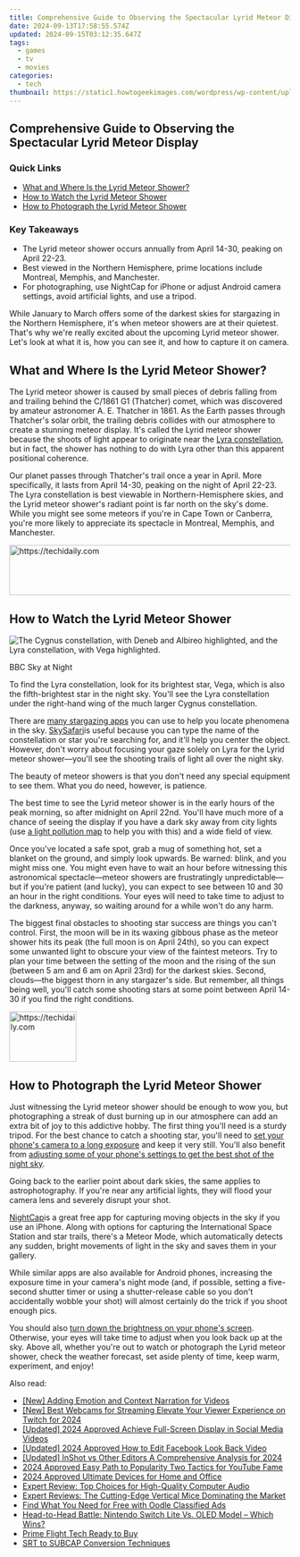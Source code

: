 ```yaml
---
title: Comprehensive Guide to Observing the Spectacular Lyrid Meteor Display
date: 2024-09-13T17:58:55.574Z
updated: 2024-09-15T03:12:35.647Z
tags:
  - games
  - tv
  - movies
categories:
  - tech
thumbnail: https://static1.howtogeekimages.com/wordpress/wp-content/uploads/2024/04/night-with-the-sky-showing-the-lyrid-meteor-shower.jpg
---
```


## Comprehensive Guide to Observing the Spectacular Lyrid Meteor Display

### Quick Links

* [What and Where Is the Lyrid Meteor Shower?](https://extra-information.techidaily.com/unveiling-the-full-potential-sony-action-camera-review/)
* [How to Watch the Lyrid Meteor Shower](https://desktop-recording.techidaily.com/updated-unleashing-creativity-how-to-master-io-screen-capture-for-2024/)
* [How to Photograph the Lyrid Meteor Shower](https://facebook-video-share.techidaily.com/2024-approved-youtube-fixed-shorts-are-now-easily-accessible/)

### Key Takeaways

* The Lyrid meteor shower occurs annually from April 14-30, peaking on April 22-23.
* Best viewed in the Northern Hemisphere, prime locations include Montreal, Memphis, and Manchester.
* For photographing, use NightCap for iPhone or adjust Android camera settings, avoid artificial lights, and use a tripod.

 While January to March offers some of the darkest skies for stargazing in the Northern Hemisphere, it's when meteor showers are at their quietest. That's why we're really excited about the upcoming Lyrid meteor shower. Let's look at what it is, how you can see it, and how to capture it on camera.

##  What and Where Is the Lyrid Meteor Shower?

 The Lyrid meteor shower is caused by small pieces of debris falling from and trailing behind the C/1861 G1 (Thatcher) comet, which was discovered by amateur astronomer A. E. Thatcher in 1861\. As the Earth passes through Thatcher's solar orbit, the trailing debris collides with our atmosphere to create a stunning meteor display. It's called the Lyrid meteor shower because the shoots of light appear to originate near the [Lyra constellation](https://en.wikipedia.org/wiki/Lyra), but in fact, the shower has nothing to do with Lyra other than this apparent positional coherence.

 Our planet passes through Thatcher's trail once a year in April. More specifically, it lasts from April 14-30, peaking on the night of April 22-23\. The Lyra constellation is best viewable in Northern-Hemisphere skies, and the Lyrid meteor shower's radiant point is far north on the sky's dome. While you might see some meteors if you're in Cape Town or Canberra, you're more likely to appreciate its spectacle in Montreal, Memphis, and Manchester.

<!-- affiliate ads begin -->
<a href="https://ephamedtechinc.pxf.io/c/5597632/2120865/26400?prodsku=mercury" target="_top" id="2120865">
  <img src="//a.impactradius-go.com/display-ad/26400-2120865" border="0" alt="https://techidaily.com" width="728" height="90"/>
</a>
<img height="0" width="0" src="https://ephamedtechinc.pxf.io/i/5597632/2120865/26400?prodsku=mercury" style="position:absolute;visibility:hidden;" border="0" />
<!-- affiliate ads end -->

##  How to Watch the Lyrid Meteor Shower

![The Cygnus constellation, with Deneb and Albireo highlighted, and the Lyra constellation, with Vega highlighted.](https://static1.howtogeekimages.com/wordpress/wp-content/uploads/2024/04/cygnus-constellation-2711349.jpg) 

BBC Sky at Night

 To find the Lyra constellation, look for its brightest star, Vega, which is also the fifth-brightest star in the night sky. You'll see the Lyra constellation under the right-hand wing of the much larger Cygnus constellation.

 There are [many stargazing apps](https://hardware-tips.techidaily.com/critical-safety-alert-for-bambu-lab-users-a1-series-recalled-full-reimbursements-offered-and-use-temporarily-halted/) you can use to help you locate phenomena in the sky. [SkySafari](https://skysafariastronomy.com/)is useful because you can type the name of the constellation or star you're searching for, and it'll help you center the object. However, don't worry about focusing your gaze solely on Lyra for the Lyrid meteor shower—you'll see the shooting trails of light all over the night sky.

 The beauty of meteor showers is that you don't need any special equipment to see them. What you do need, however, is patience.

 The best time to see the Lyrid meteor shower is in the early hours of the peak morning, so after midnight on April 22nd. You'll have much more of a chance of seeing the display if you have a dark sky away from city lights (use [a light pollution map](https://www.lightpollutionmap.info/) to help you with this) and a wide field of view.

 Once you've located a safe spot, grab a mug of something hot, set a blanket on the ground, and simply look upwards. Be warned: blink, and you might miss one. You might even have to wait an hour before witnessing this astronomical spectacle—meteor showers are frustratingly unpredictable—but if you're patient (and lucky), you can expect to see between 10 and 30 an hour in the right conditions. Your eyes will need to take time to adjust to the darkness, anyway, so waiting around for a while won't do any harm.

 The biggest final obstacles to shooting star success are things you can't control. First, the moon will be in its waxing gibbous phase as the meteor shower hits its peak (the full moon is on April 24th), so you can expect some unwanted light to obscure your view of the faintest meteors. Try to plan your time between the setting of the moon and the rising of the sun (between 5 am and 6 am on April 23rd) for the darkest skies. Second, clouds—the biggest thorn in any stargazer's side. But remember, all things being well, you'll catch some shooting stars at some point between April 14-30 if you find the right conditions.

<!-- affiliate ads begin -->
<a href="https://aligracehair.sjv.io/c/5597632/2135363/19272" target="_top" id="2135363">
  <img src="//a.impactradius-go.com/display-ad/19272-2135363" border="0" alt="https://techidaily.com" width="120" height="90"/>
</a>
<img height="0" width="0" src="https://aligracehair.sjv.io/i/5597632/2135363/19272" style="position:absolute;visibility:hidden;" border="0" />
<!-- affiliate ads end -->

##  How to Photograph the Lyrid Meteor Shower

 Just witnessing the Lyrid meteor shower should be enough to wow you, but photographing a streak of dust burning up in our atmosphere can add an extra bit of joy to this addictive hobby. The first thing you'll need is a sturdy tripod. For the best chance to catch a shooting star, you'll need to [set your phone's camera to a long exposure](https://fix-guide.techidaily.com/how-to-revive-your-bricked-infinix-smart-8-in-minutes-drfone-by-drfone-fix-android-problems-fix-android-problems/) and keep it very still. You'll also benefit from [adjusting some of your phone's settings to get the best shot of the night sky](https://digital-screen-recording.techidaily.com/updated-2024-approved-exclusive-moba-selection-for-android-gamers/).

 Going back to the earlier point about dark skies, the same applies to astrophotography. If you're near any artificial lights, they will flood your camera lens and severely disrupt your shot.

[NightCap](https://apps.apple.com/us/app/nightcap-camera/id754105884)is a great free app for capturing moving objects in the sky if you use an iPhone. Along with options for capturing the International Space Station and star trails, there's a Meteor Mode, which automatically detects any sudden, bright movements of light in the sky and saves them in your gallery.

 While similar apps are also available for Android phones, increasing the exposure time in your camera's night mode (and, if possible, setting a five-second shutter timer or using a shutter-release cable so you don't accidentally wobble your shot) will almost certainly do the trick if you shoot enough pics.

 You should also [turn down the brightness on your phone's screen](https://screen-capture.techidaily.com/new-audio-gear-reviews-and-ratings-for-2024/). Otherwise, your eyes will take time to adjust when you look back up at the sky. Above all, whether you're out to watch or photograph the Lyrid meteor shower, check the weather forecast, set aside plenty of time, keep warm, experiment, and enjoy!

<ins class="adsbygoogle"
     style="display:block"
     data-ad-format="autorelaxed"
     data-ad-client="ca-pub-7571918770474297"
     data-ad-slot="1223367746"></ins>

<ins class="adsbygoogle"
     style="display:block"
     data-ad-client="ca-pub-7571918770474297"
     data-ad-slot="8358498916"
     data-ad-format="auto"
     data-full-width-responsive="true"></ins>

<span class="atpl-alsoreadstyle">Also read:</span>
<div><ul>
<li><a href="https://extra-information.techidaily.com/new-adding-emotion-and-context-narration-for-videos/"><u>[New] Adding Emotion and Context Narration for Videos</u></a></li>
<li><a href="https://video-capture.techidaily.com/new-best-webcams-for-streaming-elevate-your-viewer-experience-on-twitch-for-2024/"><u>[New] Best Webcams for Streaming Elevate Your Viewer Experience on Twitch for 2024</u></a></li>
<li><a href="https://facebook-video-files.techidaily.com/updated-2024-approved-achieve-full-screen-display-in-social-media-videos/"><u>[Updated] 2024 Approved Achieve Full-Screen Display in Social Media Videos</u></a></li>
<li><a href="https://facebook-videos.techidaily.com/updated-2024-approved-how-to-edit-facebook-look-back-video/"><u>[Updated] 2024 Approved How to Edit Facebook Look Back Video</u></a></li>
<li><a href="https://article-tips.techidaily.com/updated-inshot-vs-other-editors-a-comprehensive-analysis-for-2024/"><u>[Updated] InShot vs Other Editors A Comprehensive Analysis for 2024</u></a></li>
<li><a href="https://youtube-video-recordings.techidaily.com/2024-approved-easy-path-to-popularity-two-tactics-for-youtube-fame/"><u>2024 Approved Easy Path to Popularity Two Tactics for YouTube Fame</u></a></li>
<li><a href="https://some-skills.techidaily.com/2024-approved-ultimate-devices-for-home-and-office/"><u>2024 Approved Ultimate Devices for Home and Office</u></a></li>
<li><a href="https://buynow-help.techidaily.com/expert-review-top-choices-for-high-quality-computer-audio/"><u>Expert Review: Top Choices for High-Quality Computer Audio</u></a></li>
<li><a href="https://buynow-help.techidaily.com/expert-reviews-the-cutting-edge-vertical-mice-dominating-the-market/"><u>Expert Reviews: The Cutting-Edge Vertical Mice Dominating the Market</u></a></li>
<li><a href="https://buynow-help.techidaily.com/find-what-you-need-for-free-with-oodle-classified-ads/"><u>Find What You Need for Free with Oodle Classified Ads</u></a></li>
<li><a href="https://buynow-help.techidaily.com/head-to-head-battle-nintendo-switch-lite-vs-oled-model-which-wins/"><u>Head-to-Head Battle: Nintendo Switch Lite Vs. OLED Model – Which Wins?</u></a></li>
<li><a href="https://extra-lessons.techidaily.com/prime-flight-tech-ready-to-buy/"><u>Prime Flight Tech Ready to Buy</u></a></li>
<li><a href="https://extra-lessons.techidaily.com/srt-to-subcap-conversion-techniques/"><u>SRT to SUBCAP Conversion Techniques</u></a></li>
</ul></div>

